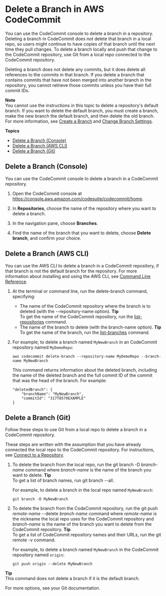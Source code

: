# Delete a Branch in AWS CodeCommit<a name="how-to-delete-branch"></a>

You can use the CodeCommit console to delete a branch in a repository\. Deleting a branch in CodeCommit does not delete that branch in a local repo, so users might continue to have copies of that branch until the next time they pull changes\. To delete a branch locally and push that change to the CodeCommit repository, use Git from a local repo connected to the CodeCommit repository\. 

Deleting a branch does not delete any commits, but it does delete all references to the commits in that branch\. If you delete a branch that contains commits that have not been merged into another branch in the repository, you cannot retrieve those commits unless you have their full commit IDs\. 

**Note**  
You cannot use the instructions in this topic to delete a repository's default branch\. If you want to delete the default branch, you must create a branch, make the new branch the default branch, and then delete the old branch\. For more information, see [Create a Branch](how-to-create-branch.md) and [Change Branch Settings](how-to-change-branch.md)\.

**Topics**
+ [Delete a Branch \(Console\)](#how-to-delete-branch-console)
+ [Delete a Branch \(AWS CLI\)](#how-to-delete-branch-cli)
+ [Delete a Branch \(Git\)](#how-to-delete-branch-git)

## Delete a Branch \(Console\)<a name="how-to-delete-branch-console"></a>

You can use the CodeCommit console to delete a branch in a CodeCommit repository\. 

1. Open the CodeCommit console at [https://console\.aws\.amazon\.com/codesuite/codecommit/home](https://console.aws.amazon.com/codesuite/codecommit/home)\.

1. In **Repositories**, choose the name of the repository where you want to delete a branch\. 

1. In the navigation pane, choose **Branches**\.

1. Find the name of the branch that you want to delete, choose **Delete branch**, and confirm your choice\.

## Delete a Branch \(AWS CLI\)<a name="how-to-delete-branch-cli"></a>

You can use the AWS CLI to delete a branch in a CodeCommit repository, if that branch is not the default branch for the repository\. For more information about installing and using the AWS CLI, see [Command Line Reference](cmd-ref.md)\. 

1. At the terminal or command line, run the delete\-branch command, specifying:
   + The name of the CodeCommit repository where the branch is to deleted \(with the \-\-repository\-name option\)\.
**Tip**  
To get the name of the CodeCommit repository, run the [list\-repositories](how-to-view-repository-details.md#how-to-view-repository-details-no-name-cli) command\.
   + The name of the branch to delete \(with the branch\-name option\)\.
**Tip**  
To get the name of the branch, run the [list\-branches](how-to-view-branch-details.md#how-to-view-branch-details-cli) command\.

1. For example, to delete a branch named `MyNewBranch` in an CodeCommit repository named `MyDemoRepo`:

   ```
   aws codecommit delete-branch --repository-name MyDemoRepo --branch-name MyNewBranch
   ```

   This command returns information about the deleted branch, including the name of the deleted branch and the full commit ID of the commit that was the head of the branch\. For example:

   ```
   "deletedBranch": {
       "branchName": "MyNewBranch",
       "commitId": "317f8570EXAMPLE"
   }
   ```

## Delete a Branch \(Git\)<a name="how-to-delete-branch-git"></a>

Follow these steps to use Git from a local repo to delete a branch in a CodeCommit repository\.

These steps are written with the assumption that you have already connected the local repo to the CodeCommit repository\. For instructions, see [Connect to a Repository](how-to-connect.md)\.

1. To delete the branch from the local repo, run the git branch \-D *branch\-name* command where *branch\-name* is the name of the branch you want to delete\.
**Tip**  
To get a list of branch names, run git branch \-\-all\.

   For example, to delete a branch in the local repo named `MyNewBranch`:

   ```
   git branch -D MyNewBranch
   ```

1. To delete the branch from the CodeCommit repository, run the git push *remote\-name* \-\-delete *branch\-name* command where *remote\-name* is the nickname the local repo uses for the CodeCommit repository and *branch\-name* is the name of the branch you want to delete from the CodeCommit repository\. 
**Tip**  
To get a list of CodeCommit repository names and their URLs, run the git remote \-v command\.

   For example, to delete a branch named `MyNewBranch` in the CodeCommit repository named `origin`:

   ```
   git push origin --delete MyNewBranch
   ```
**Tip**  
This command does not delete a branch if it is the default branch\.

For more options, see your Git documentation\.